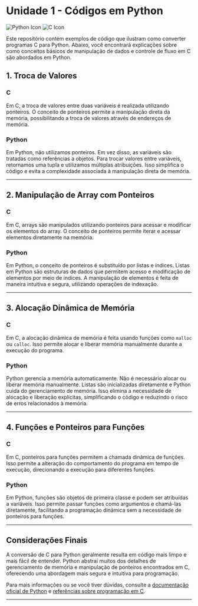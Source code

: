 # Unidade 1 - Códigos em Python

![Python Icon](https://img.icons8.com/color/48/000000/python.png) ![C Icon](https://img.icons8.com/ios/50/000000/c-plus-plus.png)

Este repositório contém exemplos de código que ilustram como converter programas C para Python. Abaixo, você encontrará explicações sobre como conceitos básicos de manipulação de dados e controle de fluxo em C são abordados em Python.

## 1. **Troca de Valores**

### C

Em C, a troca de valores entre duas variáveis é realizada utilizando ponteiros. O conceito de ponteiros permite a manipulação direta da memória, possibilitando a troca de valores através de endereços de memória.

### Python

Em Python, não utilizamos ponteiros. Em vez disso, as variáveis são tratadas como referências a objetos. Para trocar valores entre variáveis, retornamos uma tupla e utilizamos múltiplas atribuições. Isso simplifica o código e evita a complexidade associada à manipulação direta de memória.

---

## 2. **Manipulação de Array com Ponteiros**

### C

Em C, arrays são manipulados utilizando ponteiros para acessar e modificar os elementos do array. O conceito de ponteiros permite iterar e acessar elementos diretamente na memória.

### Python

Em Python, o conceito de ponteiros é substituído por listas e índices. Listas em Python são estruturas de dados que permitem acesso e modificação de elementos por meio de índices. A manipulação de elementos é feita de maneira intuitiva e segura, utilizando operações de indexação.

---

## 3. **Alocação Dinâmica de Memória**

### C

Em C, a alocação dinâmica de memória é feita usando funções como `malloc` ou `calloc`. Isso permite alocar e liberar memória manualmente durante a execução do programa.

### Python

Python gerencia a memória automaticamente. Não é necessário alocar ou liberar memória manualmente. Listas são inicializadas diretamente e Python cuida do gerenciamento de memória. Isso elimina a necessidade de alocação e liberação explícitas, simplificando o código e reduzindo o risco de erros relacionados à memória.

---

## 4. **Funções e Ponteiros para Funções**

### C

Em C, ponteiros para funções permitem a chamada dinâmica de funções. Isso permite a alteração do comportamento do programa em tempo de execução, direcionando a execução para diferentes funções.

### Python

Em Python, funções são objetos de primeira classe e podem ser atribuídas a variáveis. Isso permite passar funções como argumentos e chamá-las diretamente, facilitando a programação dinâmica sem a necessidade de ponteiros para funções.

---

## Considerações Finais

A conversão de C para Python geralmente resulta em código mais limpo e mais fácil de entender. Python abstrai muitos dos detalhes de gerenciamento de memória e manipulação de ponteiros encontrados em C, oferecendo uma abordagem mais segura e intuitiva para programação.

Para mais informações ou se você tiver dúvidas, consulte a [documentação oficial de Python](https://docs.python.org/3/) e [referências sobre programação em C](https://en.cppreference.com/w/).

---
